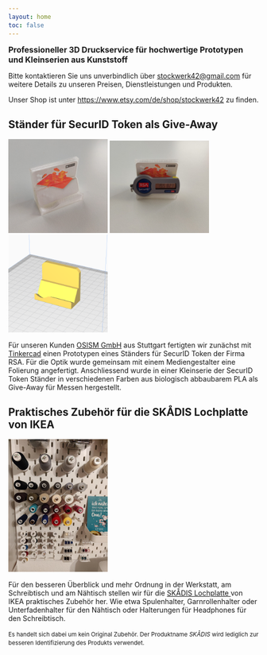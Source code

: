 ```yaml
---
layout: home
toc: false
---
```


<p><b style="font-size: 16px">Professioneller 3D Druckservice für hochwertige Prototypen und Kleinserien aus Kunststoff</b></p>

Bitte kontaktieren Sie uns unverbindlich über <a href="mailto:stockwerk42@gmail.com">stockwerk42@gmail.com</a>
für weitere Details zu unseren Preisen, Dienstleistungen und Produkten.

Unser Shop ist unter <a href="https://www.etsy.com/de/shop/stockwerk42">https://www.etsy.com/de/shop/stockwerk42</a> zu finden.

## Ständer für SecurID Token als Give-Away

<img src="/assets/samples/osism-rsa-stand-2.png" alt="RSA Stand" style="width:200px;"/>
<img src="/assets/samples/osism-rsa-stand-1.png" alt="RSA Stand" style="width:200px;"/>
<img src="/assets/samples/osism-rsa-stand-3.png" alt="RSA Stand" style="width:200px;"/>

Für unseren Kunden <a href="https://osism.tech">OSISM GmbH</a> aus Stuttgart fertigten wir zunächst mit
<a href="https://www.tinkercad.com">Tinkercad</a> einen Prototypen eines Ständers für SecurID Token der Firma RSA. Für die Optik
wurde gemeinsam mit einem Mediengestalter eine Folierung angefertigt. Anschliessend wurde
in einer Kleinserie der SecurID Token Ständer in verschiedenen Farben aus biologisch
abbaubarem PLA als Give-Away für Messen hergestellt.

## Praktisches Zubehör für die SKÅDIS Lochplatte von IKEA

<img src="/assets/samples/skadis-1.jpg" alt="SKÅDIS Board mit Nähzubehör" style="width:200px;"/>

Für den besseren Überblick und mehr Ordnung in der Werkstatt, am Schreibtisch und am Nähtisch stellen wir für die
<a href="https://www.ikea.com/de/de/p/skadis-lochplatte-weiss-00320803/">SKÅDIS Lochplatte </a>
von IKEA praktisches Zubehör her. Wie etwa Spulenhalter, Garnrollenhalter oder Unterfadenhalter für den Nähtisch oder
Halterungen für Headphones für den Schreibtisch.

<small>Es handelt sich dabei um kein Original Zubehör. Der Produktname <i>SKÅDIS</i> wird lediglich zur besseren Identifizierung
des Produkts verwendet.</small>
